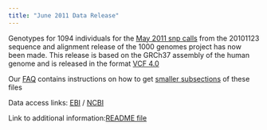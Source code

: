```yaml
---
title: "June 2011 Data Release"
---
```

Genotypes for 1094 individuals for the [May 2011 snp calls](/node/506) from the 20101123 sequence and alignment release of the 1000 genomes project has now been made. This release is based on the GRCh37 assembly of the human genome and is released in the format [VCF 4.0](http://www.1000genomes.org/wiki/Analysis/Variant%20Call%20Format/vcf-variant-call-format-version-40)

Our [FAQ](/faq) contains instructions on how to get [smaller subsections](/faq/how-do-i-get-sub-section-vcf-file) of these files

Data access links: [EBI](ftp://ftp.1000genomes.ebi.ac.uk/vol1/ftp/release/20101123/interim_phase1_release/) / [NCBI](ftp://ftp-trace.ncbi.nih.gov/1000genomes/ftp/release/20101123/interim_phase1_release/)

Link to additional information:[README file](ftp://ftp.1000genomes.ebi.ac.uk/vol1/ftp/release/20101123/interim_phase1_release/README.20110511_interim_phase1_release)
